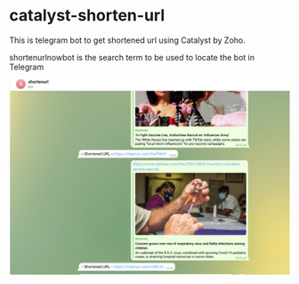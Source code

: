 # catalyst-shorten-url
This is telegram  bot to get shortened url using Catalyst by Zoho.



shortenurlnowbot is the search term to be used to locate the bot in Telegram


![alt text](https://github.com/shankar-tester901/catalyst-shorten-url/blob/main/shortenurl.png)
